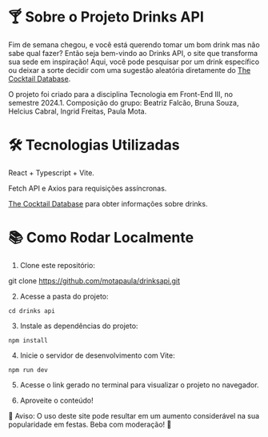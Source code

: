 # 🍸 Sobre o Projeto Drinks API
Fim de semana chegou, e você está querendo tomar um bom drink mas não sabe qual fazer?
Então seja bem-vindo ao Drinks API, o site que transforma sua sede em inspiração! 
Aqui, você pode pesquisar por um drink específico ou deixar a sorte decidir com uma sugestão aleatória diretamente do [The Cocktail Database](https://www.thecocktaildb.com/).

O projeto foi criado para a disciplina Tecnologia em Front-End III, no semestre 2024.1.
Composição do grupo: Beatriz Falcão, Bruna Souza, Helcius Cabral, Ingrid Freitas, Paula Mota.

# 🛠️ Tecnologias Utilizadas

React + Typescript + Vite.

Fetch API e Axios para requisições assíncronas.

[The Cocktail Database](https://www.thecocktaildb.com/) para obter informações sobre drinks.

# 📚 Como Rodar Localmente

1. Clone este repositório:

git clone https://github.com/motapaula/drinksapi.git

2. Acesse a pasta do projeto:

```cd drinks api```

3. Instale as dependências do projeto:

```npm install```

4. Inicie o servidor de desenvolvimento com Vite:

```npm run dev```

5. Acesse o link gerado no terminal para visualizar o projeto no navegador.

6. Aproveite o conteúdo! 


🍾 Aviso: O uso deste site pode resultar em um aumento considerável na sua popularidade em festas. Beba com moderação! 🥃